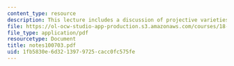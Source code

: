 ```yaml
---
content_type: resource
description: This lecture includes a discussion of projective varieties.
file: https://ol-ocw-studio-app-production.s3.amazonaws.com/courses/18-725-algebraic-geometry-fall-2003/1fb5830e6d3213979725cacc0fc575fe_notes100703.pdf
file_type: application/pdf
resourcetype: Document
title: notes100703.pdf
uid: 1fb5830e-6d32-1397-9725-cacc0fc575fe
---
```

